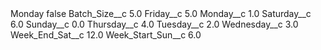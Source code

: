 <?xml version="1.0" encoding="UTF-8"?>
<CustomMetadata xmlns="http://soap.sforce.com/2006/04/metadata" xmlns:xsi="http://www.w3.org/2001/XMLSchema-instance" xmlns:xsd="http://www.w3.org/2001/XMLSchema">
    <label>Monday</label>
    <protected>false</protected>
    <values>
        <field>Batch_Size__c</field>
        <value xsi:type="xsd:double">5.0</value>
    </values>
    <values>
        <field>Friday__c</field>
        <value xsi:type="xsd:double">5.0</value>
    </values>
    <values>
        <field>Monday__c</field>
        <value xsi:type="xsd:double">1.0</value>
    </values>
    <values>
        <field>Saturday__c</field>
        <value xsi:type="xsd:double">6.0</value>
    </values>
    <values>
        <field>Sunday__c</field>
        <value xsi:type="xsd:double">0.0</value>
    </values>
    <values>
        <field>Thursday__c</field>
        <value xsi:type="xsd:double">4.0</value>
    </values>
    <values>
        <field>Tuesday__c</field>
        <value xsi:type="xsd:double">2.0</value>
    </values>
    <values>
        <field>Wednesday__c</field>
        <value xsi:type="xsd:double">3.0</value>
    </values>
    <values>
        <field>Week_End_Sat__c</field>
        <value xsi:type="xsd:double">12.0</value>
    </values>
    <values>
        <field>Week_Start_Sun__c</field>
        <value xsi:type="xsd:double">6.0</value>
    </values>
</CustomMetadata>
